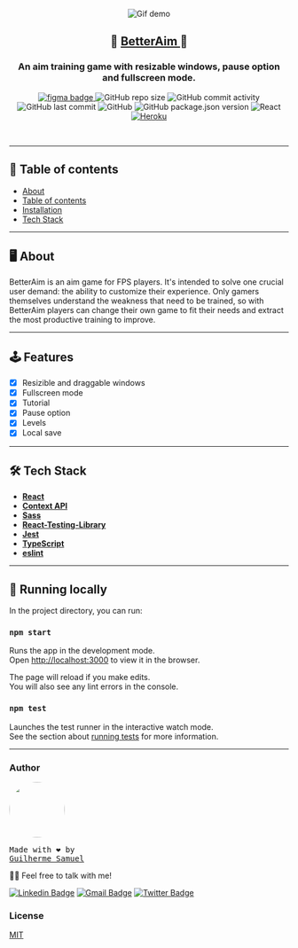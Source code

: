 <p align="center">
<img src="https://i.ibb.co/mHD73K0/gif-betteraim.gif" alt="Gif demo" />
</p>
<h2 align="center">
  🎯 <a href="https://betteraim.herokuapp.com">BetterAim </a> 🎯
</h2>
<h3 align="center">
  An aim training game with resizable windows, pause option and fullscreen mode.
</h3>

<p align="center">
<a href="https://www.figma.com/file/HRhyH6E7IXdYxuv12bXwdA/BetterAim?node-id=0%3A1">
<img alt="figma badge" src="https://img.shields.io/badge/Figma%20prototype%20-Figma-%2304D361">
</a>
<img alt="GitHub repo size" src="https://img.shields.io/github/repo-size/gsdeveloper/betteraim">
<img alt="GitHub commit activity" src="https://img.shields.io/github/commit-activity/m/gsdeveloper/betteraim">
<img alt="GitHub last commit" src="https://img.shields.io/github/last-commit/gsdeveloper/betteraim">
<img alt="GitHub" src="https://img.shields.io/github/license/gsdeveloper/betteraim">
<img alt="GitHub package.json version" src="https://img.shields.io/github/package-json/v/gsdeveloper/betteraim">
<img alt="React" src="https://img.shields.io/badge/React-JS-blue">
<a href="https://betteraim.herokuapp.com/">
<img alt="Heroku" src="https://img.shields.io/badge/Heroku-Deploy-blueviolet">
</a>
</p>

<br>

---

## 📌 Table of contents

<!--ts-->

- [About](#About)
- [Table of contents](#tabela-de-conteudo)
- [Installation](#instalacao)
- [Tech Stack](#Tech-Stack)
<!--te-->

---

## 🖥 About

BetterAim is an aim game for FPS players. It's intended to solve one crucial user demand: the ability to customize their experience. Only gamers themselves understand the weakness that need to be trained, so with BetterAim players can change their own game to fit their needs and extract the most productive training to improve.

---

## 🕹 Features

- [x] Resizible and draggable windows
- [x] Fullscreen mode
- [x] Tutorial
- [x] Pause option
- [x] Levels
- [x] Local save

---

## 🛠 Tech Stack

- **[React](https://github.com/facebook/react)**
- **[Context API](https://reactjs.org/docs/context.html)**
- **[Sass](https://github.com/sass/sass)**
- **[React-Testing-Library](https://github.com/testing-library/react-testing-library)**
- **[Jest](https://github.com/facebook/jest)**
- **[TypeScript](https://github.com/microsoft/TypeScript)**
- **[eslint](https://github.com/eslint/eslint)**

---

## 🚀 Running locally

In the project directory, you can run:

### `npm start`

Runs the app in the development mode.\
Open [http://localhost:3000](http://localhost:3000) to view it in the browser.

The page will reload if you make edits.\
You will also see any lint errors in the console.

### `npm test`

Launches the test runner in the interactive watch mode.\
See the section about [running tests](https://facebook.github.io/create-react-app/docs/running-tests) for more information.

---

### Author

<a href="gsdeveloper.github.io">
 <img style="border-radius: 50%;" src="https://avatars2.githubusercontent.com/u/49620737?s=460&u=affe940c45f9f14f3d456561e49e34d64e5b2078&v=4" width="100px;" alt=""/>
 <br />
</a>
<pre>Made with ❤️ by 
<a href="gsdeveloper.github.io">Guilherme Samuel</a></pre>

👋🏽 Feel free to talk with me!

[![Linkedin Badge](https://img.shields.io/badge/-Guilherme%20Samuel-blue?style=flat-square&logo=Linkedin&logoColor=white&link=https://www.linkedin.com/in/guilherme-samuel-2aa7aa19b/)](https://www.linkedin.com/in/guilherme-samuel-2aa7aa19b/)
[![Gmail Badge](https://img.shields.io/badge/-gsdevelopercontact@gmail.com-c14438?style=flat-square&logo=Gmail&logoColor=white&link=mailto:tgmarinho@gmail.com)](mailto:gsdevelopercontact@gmail.com)
[![Twitter Badge](https://img.shields.io/badge/-gsdeveloper-1ca0f1?style=flat-square&labelColor=1ca0f1&logo=twitter&logoColor=white&link=https://twitter.com/tgmarinho)](https://twitter.com/gsdeveloper)

### License

[MIT](https://github.com/gsdeveloper/betteraim/blob/master/README.md)
